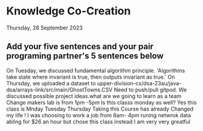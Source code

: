 # Knowledge Co-Creation
Thursday, 28 September 2023

## Add your five sentences and your pair programing partner's 5 sentences below

On Tuesday, we discussed fundamental algorithm principle.
'Algorithms take state where invariant is true, then outputs invariant as true.'
On Thursday, we uploaded a dataset to upper-division-cs/dsa-23au/java-dsa/arrays-link/src/main/GhostTowns.CSV
Need to push/pull gitpod.
We discussed possible project ideas.what are we going to learn as a team
Change makers lab is from 1pm -5pm 
Is this classs monday as well? Yes this class is Mnday Tuesday Thursday
Taking this Course has already Changed my life !
I was choosing to work a job from 8am- 4pm runing netwrok data abling for $26 an hour but chose this class instead I am very very greatful